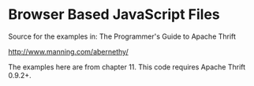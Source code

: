 Browser Based JavaScript Files
==============================

Source for the examples in: The Programmer's Guide to Apache Thrift

http://www.manning.com/abernethy/

The examples here are from chapter 11. This code requires Apache Thrift 0.9.2+.
